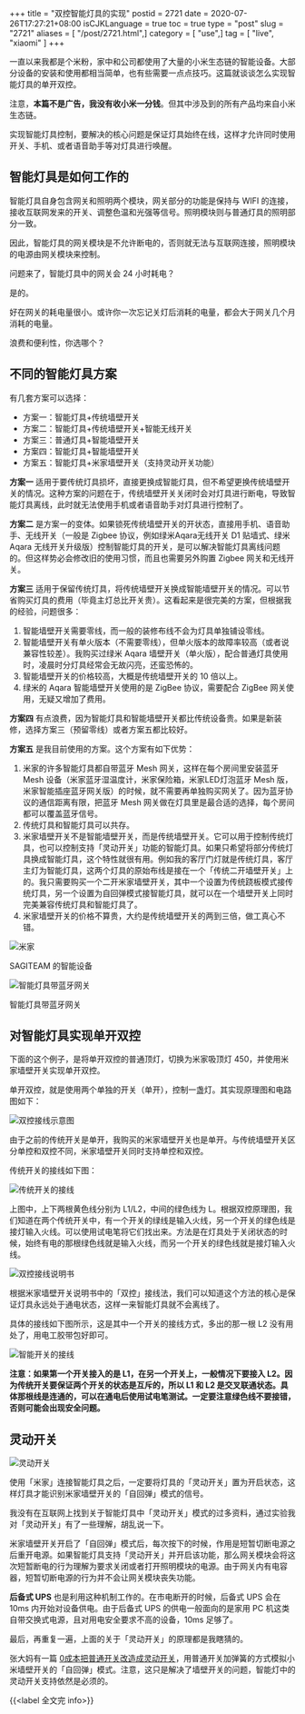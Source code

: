 +++
title = "双控智能灯具的实现"
postid = 2721
date = 2020-07-26T17:27:21+08:00
isCJKLanguage = true
toc = true
type = "post"
slug = "2721"
aliases = [ "/post/2721.html",]
category = [ "use",]
tag = [ "live", "xiaomi" ]
+++

一直以来我都是个米粉，家中和公司都使用了大量的小米生态链的智能设备。大部分设备的安装和使用都相当简单，也有些需要一点点技巧。这篇就谈谈怎么实现智能灯具的单开双控。

注意，**本篇不是广告，我没有收小米一分钱**。但其中涉及到的所有产品均来自小米生态链。

实现智能灯具控制，要解决的核心问题是保证灯具始终在线，这样才允许同时使用开关、手机、或者语音助手等对灯具进行唤醒。 <!--more-->

## 智能灯具是如何工作的

智能灯具自身包含网关和照明两个模块，网关部分的功能是保持与 WIFI 的连接，接收互联网发来的开关、调整色温和光强等信号。照明模块则与普通灯具的照明部分一致。

因此，智能灯具的网关模块是不允许断电的，否则就无法与互联网连接，照明模块的电源由网关模块来控制。

问题来了，智能灯具中的网关会 24 小时耗电？

是的。

好在网关的耗电量很小。或许你一次忘记关灯后消耗的电量，都会大于网关几个月消耗的电量。

浪费和便利性，你选哪个？

## 不同的智能灯具方案

有几套方案可以选择：

- 方案一：智能灯具+传统墙壁开关
- 方案二：智能灯具+传统墙壁开关+智能无线开关
- 方案三：普通灯具+智能墙壁开关
- 方案四：智能灯具+智能墙壁开关
- 方案五：智能灯具+米家墙壁开关（支持灵动开关功能）

**方案一** 适用于要传统灯具损坏，直接更换成智能灯具，但不希望更换传统墙壁开关的情况。这种方案的问题在于，传统墙壁开关关闭时会对灯具进行断电，导致智能灯具离线，此时就无法使用手机或者语音助手对灯具进行控制了。

**方案二** 是方案一的变体。如果锁死传统墙壁开关的开状态，直接用手机、语音助手、无线开关（一般是 Zigbee 协议，例如绿米Aqara无线开关 D1 贴墙式、绿米 Aqara 无线开关升级版）控制智能灯具的开关，是可以解决智能灯具离线问题的。但这样势必会修改旧的使用习惯，而且也需要另外购置 Zigbee 网关和无线开关。

**方案三** 适用于保留传统灯具，将传统墙壁开关换成智能墙壁开关的情况。可以节省购买灯具的费用（毕竟主灯总比开关贵）。这看起来是很完美的方案，但根据我的经验，问题很多：

1. 智能墙壁开关需要零线，而一般的装修布线不会为灯具单独铺设零线。
2. 智能墙壁开关有单火版本（不需要零线），但单火版本的故障率较高（或者说兼容性较差）。我购买过绿米 Aqara 墙壁开关（单火版），配合普通灯具使用时，凌晨时分灯具经常会无故闪亮，还蛮恐怖的。
3. 智能墙壁开关的价格较高，大概是传统墙壁开关的 10 倍以上。
4. 绿米的 Aqara 智能墙壁开关使用的是 ZigBee 协议，需要配合 ZigBee 网关使用，无疑又增加了费用。

**方案四** 有点浪费，因为智能灯具和智能墙壁开关都比传统设备贵。如果是新装修，选择方案三（预留零线）或者方案五都比较好。

**方案五** 是我目前使用的方案。这个方案有如下优势：

1. 米家的许多智能灯具都自带蓝牙 Mesh 网关，这样在每个房间里安装蓝牙 Mesh 设备（米家蓝牙湿温度计，米家保险箱，米家LED灯泡蓝牙 Mesh 版，米家智能插座蓝牙网关版）的时候，就不需要再单独购买网关了。因为蓝牙协议的通信距离有限，把蓝牙 Mesh 网关做在灯具里是最合适的选择，每个房间都可以覆盖蓝牙信号。
2. 传统灯具和智能灯具可以共存。
3. 米家墙壁开关不是智能墙壁开关，而是传统墙壁开关。它可以用于控制传统灯具，也可以控制支持「灵动开关」功能的智能灯具。如果只希望将部分传统灯具换成智能灯具，这个特性就很有用。例如我的客厅门灯就是传统灯具，客厅主灯为智能灯具，这两个灯具的原始布线是接在一个「传统二开墙壁开关」上的。我只需要购买一个二开米家墙壁开关，其中一个设置为传统跷板模式接传统灯具，另一个设置为自回弹模式接智能灯具，就可以在一个墙壁开关上同时完美兼容传统灯具和智能灯具了。
4. 米家墙壁开关的价格不算贵，大约是传统墙壁开关的两到三倍，做工真心不错。

![米家](/uploads/2020/07/mihome1.jpg)

SAGITEAM 的智能设备

![智能灯具带蓝牙网关](/uploads/2020/07/mihome2.jpg)

智能灯具带蓝牙网关

## 对智能灯具实现单开双控

下面的这个例子，是将单开双控的普通顶灯，切换为米家吸顶灯 450，并使用米家墙壁开关实现单开双控。

单开双控，就是使用两个单独的开关（单开），控制一盏灯。其实现原理图和电路图如下：

![双控接线示意图](/uploads/2020/07/c2.jpg)

由于之前的传统开关是单开，我购买的米家墙壁开关也是单开。与传统墙壁开关区分单控和双控不同，米家墙壁开关同时支持单控和双控。

传统开关的接线如下图：

![传统开关的接线](/uploads/2020/07/mihome4.jpg)

上图中，上下两根黄色线分别为 L1/L2，中间的绿色线为 L。根据双控原理图，我们知道在两个传统开关中，有一个开关的绿线是输入火线，另一个开关的绿色线是接灯输入火线。可以使用试电笔将它们找出来。方法是在灯具处于关闭状态的时候，始终有电的那根绿色线就是输入火线，而另一个开关的绿色线就是接灯输入火线。

![双控接线说明书](/uploads/2020/07/mihome5.jpg)

根据米家墙壁开关说明书中的「双控」接线法，我们可以知道这个方法的核心是保证灯具永远处于通电状态，这样一来智能灯具就不会离线了。

具体的接线如下图所示，这是其中一个开关的接线方式，多出的那一根 L2 没有用处了，用电工胶带包好即可。

![智能开关的接线](/uploads/2020/07/mihome3.jpg)

**注意：如果第一个开关接入的是 L1，在另一个开关上，一般情况下要接入 L2。因为传统开关要保证两个开关的状态是互斥的，所以 L1 和 L2 是交叉联通状态。具体那根线是连通的，可以在通电后使用试电笔测试。一定要注意绿色线不要接错，否则可能会出现安全问题。**

## 灵动开关

![灵动开关](/uploads/2020/07/mihome6.jpg)

使用「米家」连接智能灯具之后，一定要将灯具的「灵动开关」置为开启状态，这样灯具才能识别米家墙壁开关的「自回弹」模式的信号。

我没有在互联网上找到关于智能灯具中「灵动开关」模式的过多资料，通过实验我对「灵动开关」有了一些理解，胡乱说一下。

米家墙壁开关开启了「自回弹」模式后，每次按下的时候，作用是短暂切断电源之后重开电源。如果智能灯具支持「灵动开关」并开启该功能，那么网关模块会将这次短暂断电的行为理解为要求关闭或者打开照明模块的电源。由于网关内有电容器，短暂切断电源的行为并不会让网关模块丧失功能。

**后备式 UPS** 也是利用这种机制工作的。在市电断开的时候，后备式 UPS 会在 10ms 内开始对设备供电。由于后备式 UPS 的供电一般面向的是家用 PC 机这类自带交换式电源，且对用电安全要求不高的设备，10ms 足够了。

最后，再重复一遍，上面的关于「灵动开关」的原理都是我瞎猜的。

张大妈有一篇 [0成本把普通开关改造成灵动开关](https://post.smzdm.com/p/akm7l3mr/)，用普通开关加弹簧的方式模拟小米墙壁开关的「自回弹」模式。注意，这只是解决了墙壁开关的问题，智能灯中的灵动开关支持依然是必须的。

{{<label 全文完 info>}}